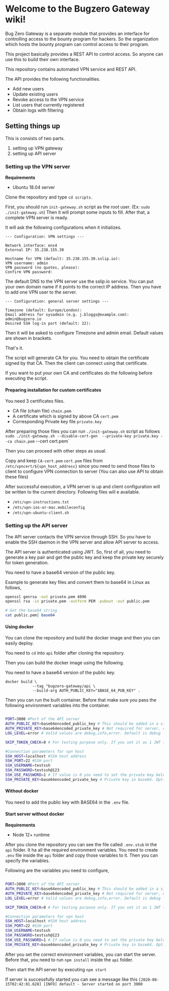 # Welcome to the Bugzero Gateway wiki!

Bug Zero Gateway is a separate module that provides an interface for controlling access to the bounty program for hackers. So the organization which hosts the bounty program can control access to their program.

This project basically provides a REST API to control access. So anyone can use this to build their own interface.

This repository contains automated VPN service and REST API.

The API provides the following functionalities.

* Add new users
* Update existing users
* Revoke access to the VPN service
* List users that currently registered
* Obtain logs with filtering

## Setting things up

This is consists of two parts.
1. setting up VPN gateway
2. setting up API server

### Setting up the VPN server

**Requirements**
* Ubuntu 18.04 server

Clone the repository and type `cd scripts`.

First, you should run `init-gateway.sh` script as the root user. (Ex: `sudo ./init-gateway.sh`) Then it will prompt some inputs to fill. 
After that, a complete VPN server is ready.

It will ask the following configurations when it initializes.

```
--- Configuration: VPN settings ---

Network interface: ens4
External IP: 35.238.155.30

Hostname for VPN (default: 35.238.155.30.sslip.io): 
VPN username: admin
VPN password (no quotes, please): 
Confirm VPN password:
```

The default DNS to the VPN server use the sslip.io service. You can put your own domain name if it points to the correct IP address. Then you have to add one VPN user to the server.

```
--- Configuration: general server settings ---

Timezone (default: Europe/London): 
Email address for sysadmin (e.g. j.bloggs@example.com): admin@bugzero.io
Desired SSH log-in port (default: 22):
```

Then it will be asked to configure Timezone and admin email. Default values are shown in brackets.

That's it. 

The script will generate CA for you. You need to obtain the certificate signed by that CA. 
Then the client can connect using that certificate.

If you want to put your own CA and certificates do the following before executing the script.

#### Preparing installation for custom certificates

You need 3 certificates files.
* CA file (chain file) `chain.pem`
* A certificate which is signed by above CA `cert.pem`
* Corresponding Private key file `private.key`

After preparing those files you can run `./init-gateway.sh` script as follows
`sudo ./init-gateway.sh --disable-cert-gen  --private-key private.key --ca chain.pem` --cert cert.pem`

Then you can proceed with other steps as usual.

Copy and keep `CA-cert.pem` `cert.pem` files from `/etc/vpncert/${vpn_host_address}` 
since you need to send those files to client to configure VPN connection to server
(You can also use API to obtain these files)

After successful execution, a VPN server is up and client configuration will be written to the current directory. Following files will e available.

- `/etc/vpn-instructions.txt`
- `/etc/vpn-ios-or-mac.mobileconfig`
- `/etc/vpn-ubuntu-client.sh`

### Setting up the API server

The API server contacts the VPN service through SSH. So you have to enable the SSH daemon in the VPN server and allow API server to access.

The API server is authenticated using JWT. So, first of all, you need to generate a key pair and get the public key and keep the private key securely for token generation.

You need to have a base64 version of the public key.

Example to generate key files and convert them to base64 in Linux as follows,
```sh
openssl genrsa -out private.pem 4096
openssl rsa -in private.pem -outform PEM -pubout -out public.pem

# Get the base64 string
cat public.pem| base64
```

#### Using docker

You can clone the repository and build the docker image and then you can easily deploy.

You need to `cd` into `api` folder after cloning the repository.

Then you can build the docker image using the following.

You need to have a base64 version of the public key.

```
docker build \
            --tag "bugzero-gateway/api \
            --build-arg AUTH_PUBLIC_KEY="$BASE_64_PUB_KEY" .
```

Then you can run the built container. Before that make sure you pass the following environment variables into the container.

```sh

PORT=3000 #Port of the API server
AUTH_PUBLIC_KEY=base64encoded_public_key # This should be added in a single line. If you specify in build arg this is optional.
AUTH_PRIVATE_KEY=base64encoded_private_key # Not required for server, only for testing
LOG_LEVEL=error # Valid values are debug,info,error. Default is debug

SKIP_TOKEN_CHECK=0 # For testing purpose only. If you set it as 1 JWT token will not be checked

#Connection parameters for vpn host
SSH_HOST=localhost #SSH host address
SSH_PORT=22 #SSH port
SSH_USERNAME=testssh
SSH_PASSWORD=testssh@123
SSH_USE_PASSWORD=1 # If value is 0 you need to set the private key below
SSH_PRIVATE_KEY=base64encoded_private_key # Private key in base64. Optional if username and passowrd is provided
```
#### Without docker

You need to add the public key with BASE64 in the `.env` file.

#### Start server without docker

**Requirements**
- Node 12+ runtime

After you clone the repository you can see the file called `.env.stub` in the `api` folder. It ha all the required environment variables. You need to create `.env` file inside the `api` folder and copy those variables to it. Then you can specify the variables.

Following are the variables you need to configure,

```sh

PORT=3000 #Port of the API server
AUTH_PUBLIC_KEY=base64encoded_public_key # This should be added in a single line
AUTH_PRIVATE_KEY=base64encoded_private_key # Not required for server, only for testing
LOG_LEVEL=error # Valid values are debug,info,error. Default is debug

SKIP_TOKEN_CHECK=0 # For testing purpose only. If you set it as 1 JWT token will not be checked

#Connection parameters for vpn host
SSH_HOST=localhost #SSH host address
SSH_PORT=22 #SSH port
SSH_USERNAME=testssh
SSH_PASSWORD=testssh@123
SSH_USE_PASSWORD=1 # If value is 0 you need to set the private key below
SSH_PRIVATE_KEY=base64encoded_private_key # Private key in base64. Optional if username and passowrd is provided
```
After you set the correct environment variables, you can start the server. Before that, you need to run `npm install` inside the `api` folder.

Then start the API server by executing `npm start`

If server is successfully started you can see a message like this `[2020-08-15T02:42:01.628] [INFO] default - Server started on port 3000`





 